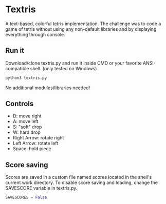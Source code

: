 # Textris

A text-based, colorful tetris implementation.
The challenge was to code a game of tetris without using any non-default libraries and by displaying everything through console.

## Run it

Download/clone textris.py and run it inside CMD or your favorite ANSI-compatible shell. (only tested on Windows)
```bash
python3 textris.py
```
No additional modules/libraries needed!

## Controls

- D: move right
- A: move left
- S: "soft" drop
- W: hard drop
- Right Arrow: rotate right
- Left Arrow: rotate left
- Space: hold piece


## Score saving

Scores are saved in a custom file named scores located in the shell's current work directory.
To disable score saving and loading, change the SAVESCORE variable in textris.py.

```python
SAVESCORES = False
```